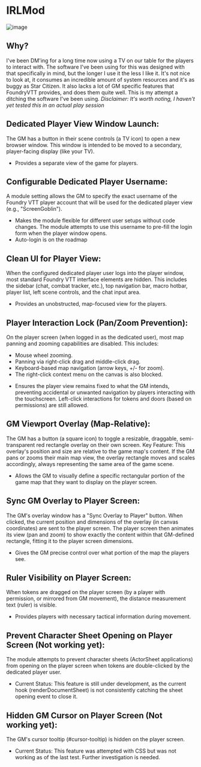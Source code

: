 # IRLMod
![image](https://github.com/user-attachments/assets/f51955ab-130a-43be-8ebb-a8a01c8cf6f8)

## Why?
I've been DM'ing for a long time now using a TV on our table for the players to interact with. The software I've been using for this was designed with that specifically in mind, but the longer I use it the less I like it. It's not nice to look at, it consumes an incredible amount of system resources and it's as buggy as Star Citizen. It also lacks a lot of GM specific features that FoundryVTT provides, and does them quite well. This is my attempt a ditching the software I've been using.  *Disclaimer: It's worth noting, I haven't yet tested this in an actual play session*

## Dedicated Player View Window Launch:
The GM has a button in their scene controls (a TV icon) to open a new browser window. This window is intended to be moved to a secondary, player-facing display (like your TV).
- Provides a separate view of the game for players.

## Configurable Dedicated Player Username:
A module setting allows the GM to specify the exact username of the Foundry VTT player account that will be used for the dedicated player view (e.g., "ScreenGoblin").
- Makes the module flexible for different user setups without code changes. The module attempts to use this username to pre-fill the login form when the player window opens.
- Auto-login is on the roadmap

## Clean UI for Player View:
When the configured dedicated player user logs into the player window, most standard Foundry VTT interface elements are hidden. This includes the sidebar (chat, combat tracker, etc.), top navigation bar, macro hotbar, player list, left scene controls, and the chat input area.
- Provides an unobstructed, map-focused view for the players.

## Player Interaction Lock (Pan/Zoom Prevention):
On the player screen (when logged in as the dedicated user), most map panning and zooming capabilities are disabled. This includes:
- Mouse wheel zooming.
- Panning via right-click drag and middle-click drag.
- Keyboard-based map navigation (arrow keys, +/- for zoom).
- The right-click context menu on the canvas is also blocked.
* Ensures the player view remains fixed to what the GM intends, preventing accidental or unwanted navigation by players interacting with the touchscreen. Left-click interactions for tokens and doors (based on permissions) are still allowed.

## GM Viewport Overlay (Map-Relative):
The GM has a button (a square icon) to toggle a resizable, draggable, semi-transparent red rectangle overlay on their own screen.
Key Feature: This overlay's position and size are relative to the game map's content. If the GM pans or zooms their main map view, the overlay rectangle moves and scales accordingly, always representing the same area of the game scene.
- Allows the GM to visually define a specific rectangular portion of the game map that they want to display on the player screen.

## Sync GM Overlay to Player Screen:
The GM's overlay window has a "Sync Overlay to Player" button. When clicked, the current position and dimensions of the overlay (in canvas coordinates) are sent to the player screen. The player screen then animates its view (pan and zoom) to show exactly the content within that GM-defined rectangle, fitting it to the player screen dimensions.
- Gives the GM precise control over what portion of the map the players see.

## Ruler Visibility on Player Screen:
When tokens are dragged on the player screen (by a player with permission, or mirrored from GM movement), the distance measurement text (ruler) is visible.
- Provides players with necessary tactical information during movement.

## Prevent Character Sheet Opening on Player Screen (Not working yet):
The module attempts to prevent character sheets (ActorSheet applications) from opening on the player screen when tokens are double-clicked by the dedicated player user.
- Current Status: This feature is still under development, as the current hook (renderDocumentSheet) is not consistently catching the sheet opening event to close it.

## Hidden GM Cursor on Player Screen (Not working yet):
The GM's cursor tooltip (#cursor-tooltip) is hidden on the player screen.
- Current Status: This feature was attempted with CSS but was not working as of the last test. Further investigation is needed.
